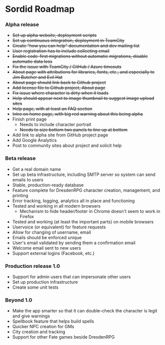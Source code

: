 Sordid Roadmap
======
### Alpha release
* ~~Set up alpha website, deployment scripts~~
* ~~Set up continuous integration, deployment in TeamCity~~
* ~~Create "how you can help" documentation and dev mailing list~~
* ~~User registration has to include collecting email~~
* ~~Enable code-first migrations without automatic migrations, disable automatic data loss~~
* ~~Fix the issue with TeamCity / GitHub / Azure timeouts~~
* ~~About page with attributions for libraries, fonts, etc., and especially to Jim Butcher and Evil Hat~~
* ~~About page should link back to Github project~~
* ~~Add license file to Github project, About page~~
* ~~Fix issue where character is dirty when it loads~~
* ~~Help should appear next to image thumbnail to suggest image upload sites~~
* ~~Help page, with at least an FAQ section~~
* ~~Intro on home page, with big red warning about this being alpha~~
* Finish print page
  * Needs to include character portrait
  * ~~Needs to size bottom two panels to line up at bottom~~
* Add link to alpha site from GitHub project page
* Add Google Analytics
* Post to community sites about project and solicit help

### Beta release
* Get a real domain name
* Set up beta infrastructure, including SMTP server so system can send emails to users
* Stable, production-ready database
* Feature complete for DresdenRPG character creation, management, and printing
* Error tracking, logging, analytics all in place and functioning
* Tested and working in all modern browsers
  * Mechanism to hide header/footer in Chrome doesn't seem to work in Firefox
* Tested and working (at least the important parts) on mobile browsers
* Uservoice (or equivalent) for feature requests
* Allow for changing of username, email
* Emails should be enforced unique
* User's email validated by sending them a confirmation email
* Welcome email sent to new users
* Support external logins (Facebook, etc.)

### Production release 1.0
* Support for admin users that can impersonate other users
* Set up production infrastructure
* Create some unit tests

### Beyond 1.0
* Make the app smarter so that it can double-check the character is legit and give warnings
* Spellbook feature that helps build spells
* Quicker NPC creation for GMs
* City creation and tracking
* Support for other Fate games beside DresdenRPG

